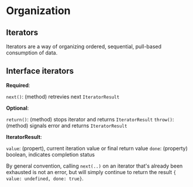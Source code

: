 # Organization

## Iterators

Iterators are a way of organizing ordered, sequential, pull-based consumption of data.

## Interface iterators

**Required**:

`next()`: (method) retrevies next `IteratorResult`

**Optional**:

`return()`: (method) stops iterator and returns `IteratorResult`
`throw()`: (method) signals error and returns `IteratorResult`

**IteratorResult**:

`value`: (propert), current iteration value or final return value
`done`: (property) boolean, indicates completion status

By general convention, calling `next(..)` on an iterator that's already been exhausted is not an error, but will simply continue to return the result `{ value: undefined, done: true}`.
